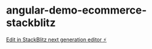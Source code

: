 # angular-demo-ecommerce-stackblitz

[Edit in StackBlitz next generation editor ⚡️](https://stackblitz.com/~/github.com/daadaamed/angular-demo-ecommerce-stackblitz)